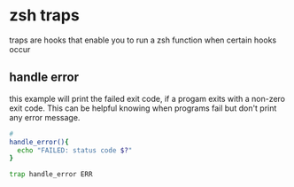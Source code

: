 # zsh traps
traps are hooks that enable you to run a zsh function when certain hooks occur

## handle error
this example will print the failed exit code, if a progam exits with a non-zero exit code. This can be helpful knowing when programs fail but don't print any error message.
``` zsh
# 
handle_error(){
  echo "FAILED: status code $?"
}

trap handle_error ERR
```
